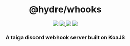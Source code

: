 <h1 align=center>@hydre/whooks</h1>
<p align=center>
  <img src="https://img.shields.io/github/license/HydreIO/whooks.svg?style=for-the-badge" />
  <a href="https://hub.docker.com/r/hydre/whooks">
    <img src="https://img.shields.io/docker/cloud/build/hydre/whooks?label=build&logo=docker&style=for-the-badge" />
  </a>
  <a>
    <img src="https://img.shields.io/docker/pulls/hydre/whooks?label=pulls&logo=docker&style=for-the-badge">
  </a>
  <a href="https://discord.gg/bRSpRpD">
    <img src="https://img.shields.io/discord/398114799776694272.svg?logo=discord&style=for-the-badge" />
  </a>
</p>

<h3 align=center>A taiga discord webhook server built on KoaJS</h3>